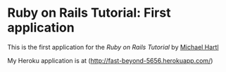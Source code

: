 # Ruby on Rails Tutorial: First application

This is the first application for the *Ruby on Rails Tutorial* by [Michael Hartl](http://michaelhartl.com)

My Heroku application is at (http://fast-beyond-5656.herokuapp.com/)

